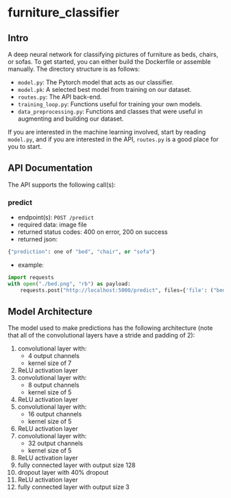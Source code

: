 # furniture_classifier

## Intro

A deep neural network for classifying pictures of furniture as beds, chairs, or sofas. To get started, you can either build the Dockerfile or assemble manually.
The directory structure is as follows:

- `model.py`: The Pytorch model that acts as our classifier.
- `model.pk`: A selected best model from training on our dataset.
- `routes.py`: The API back-end.
- `training_loop.py`: Functions useful for training your own models.
- `data_preprocessing.py`: Functions and classes that were useful in augmenting and building our dataset.

If you are interested in the machine learning involved, start by reading `model.py`, and if you are interested in the API, `routes.py` is a good place for you to start.

## API Documentation

The API supports the following call(s):

### predict
- endpoint(s): `POST /predict`
- required data: image file
- returned status codes: 400 on error, 200 on success
- returned json:
```python
{"prediction": one of "bed", "chair", or "sofa"}
```
- example:
```python
import requests
with open("./bed.png", "rb") as payload:
    requests.post("http://localhost:5000/predict", files={'file': ("bed.png", payload)})
```

## Model Architecture

The model used to make predictions has the following architecture (note that all of the convolutional layers have a stride and padding of 2):

1. convolutional layer with:
    - 4 output channels
    - kernel size of 7
2. ReLU activation layer
3.  convolutional layer with:
    - 8 output channels
    - kernel size of 5
4. ReLU activation layer
5.  convolutional layer with:
    - 16 output channels
    - kernel size of 5
6. ReLU activation layer
7.  convolutional layer with:
    - 32 output channels
    - kernel size of 5
8. ReLU activation layer
9. fully connected layer with output size 128
10. dropout layer with 40% dropout
11. ReLU activation layer
12. fully connected layer with output size 3
